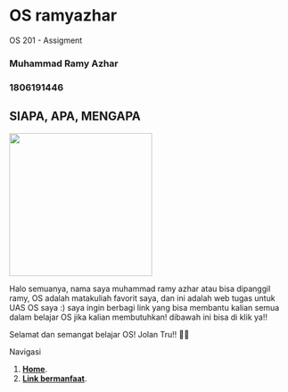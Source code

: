 # OS ramyazhar
OS 201 - Assigment

### Muhammad Ramy Azhar
### 1806191446 

## SIAPA, APA, MENGAPA

<img style="text-align =center " src="https://ibb.co/QNtqyyg" width="256">

Halo semuanya, nama saya muhammad ramy azhar atau bisa dipanggil ramy, OS adalah matakuliah favorit saya, dan ini adalah web tugas untuk UAS OS saya :) saya ingin berbagi link yang bisa membantu kalian semua dalam belajar OS jika kalian membutuhkan! dibawah ini bisa di klik ya!!

Selamat dan semangat belajar OS!
Jolan Tru!! 🙏🙏




Navigasi
1. [**Home**](https://ramyazhar.github.io/os201/).
2. [**Link bermanfaat**](https://ramyazhar.github.io/os201/URLs).


